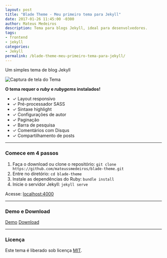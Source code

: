 ```yaml
---
layout: post
title: "Blade Theme - Meu primeiro tema para Jekyll"
date: 2017-01-26 11:45:00 -0300
author: Mateus Medeiros
description: Tema para blogs Jekyll, ideal para desenvolvedores.
tags: 
- frontend
- jekyll
categories:
- Jekyll
permalink: /blade-theme-meu-primeiro-tema-para-jekyll/
---
```


Um simples tema de blog Jekyll

![Captura de tela do Tema](https://github.com/mateussmedeiros/blade-theme/blob/master/screenshot.png?raw=true)

**O tema requer o *ruby* e *rubygems* instalados!**

* ✓ Layout responsivo
* ✓ Pré-processador SASS
* ✓ Sintaxe highlight
* ✓ Configurações de autor
* ✓ Paginação
* ✓ Barra de pesquisa
* ✓ Comentários com Disqus
* ✓ Compartilhamento de posts

-----

### Comece em 4 passos

1. Faça o download ou clone o repositório: `git clone https://github.com/mateussmedeiros/blade-theme.git`
2. Entre no diretório: `cd blade-theme`
3. Instale as dependências do Ruby: `bundle install`
4. Inicie o servidor Jekyll: `jekyll serve`

Acesse: [localhost:4000](http://localhost:4000)

-----

### Demo e Download

[Demo](http://mateussmedeiros.github.io/blade-theme/)
[Download](https://github.com/mateussmedeiros/blade-theme/archive/master.zip)

-----

### Licença

Este tema é liberado sob licença [MIT](https://github.com/mateussmedeiros/blade-theme/blob/master/LICENSE).
